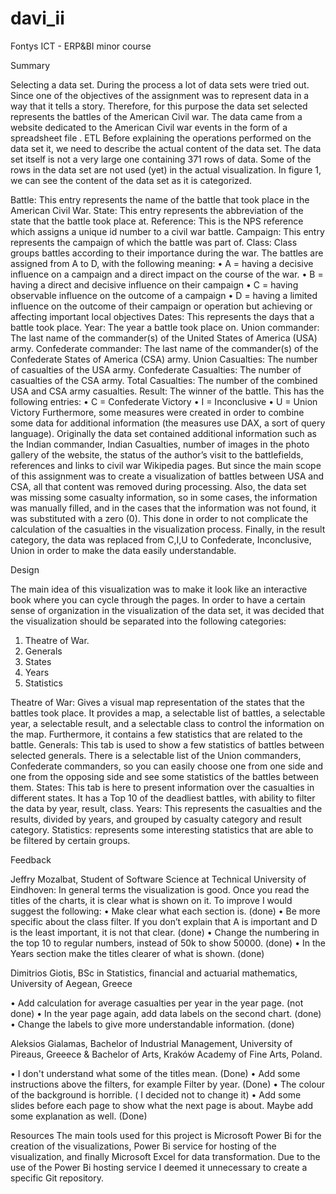 # davi_ii
Fontys ICT - ERP&amp;BI minor course

Summary

Selecting a data set.
During the process a lot of data sets were tried out. Since one of the objectives of the assignment was to represent data in a way that it tells a story. Therefore, for this purpose the data set selected represents the battles of the American Civil war. The data came from a website dedicated to the American Civil war events in the form of a spreadsheet file .
ETL
Before explaining the operations performed on the data set it, we need to describe the actual content of the data set. The data set itself is not a very large one containing 371 rows of data. Some of the rows in the data set are not used (yet) in the actual visualization. In figure 1, we can see the content of the data set as it is categorized. 
 
Battle: This entry represents the name of the battle that took place in the American Civil War.
State: This entry represents the abbreviation of the state that the battle took place at.
Reference: This is the NPS reference which assigns a unique id number to a civil war battle.
Campaign: This entry represents the campaign of which the battle was part of.
Class: Class groups battles according to their importance during the war. The battles are assigned from A to D, with the following meaning:
•	A = having a decisive influence on a campaign and a direct impact on the course of the war.
•	B = having a direct and decisive influence on their campaign
•	C = having observable influence on the outcome of a campaign
•	D = having a limited influence on the outcome of their campaign or operation but achieving or affecting important local objectives
Dates: This represents the days that a battle took place.
Year: The year a battle took place on.
Union commander: The last name of the commander(s) of the United States of America (USA) army.
Confederate commander: The last name of the commander(s) of the Confederate States of America (CSA) army.
Union Casualties: The number of casualties of the USA army.
Confederate Casualties: The number of casualties of the CSA army.
Total Casualties: The number of the combined USA and CSA army casualties.
Result: The winner of the battle. This has the following entries:
•	C = Confederate Victory
•	I = Inconclusive
•	U = Union Victory
Furthermore, some measures were created in order to combine some data for additional information (the measures use DAX, a sort of query language). Originally the data set contained additional information such as the Indian commander, Indian Casualties, number of images in the photo gallery of the website, the status of the author’s visit to the battlefields, references and links to civil war Wikipedia pages. But since the main scope of this assignment was to create a visualization of battles between USA and CSA, all that content was removed during processing. Also, the data set was missing some casualty information, so in some cases, the information was manually filled, and in the cases that the information was not found, it was substituted with a zero (0). This done in order to not complicate the calculation of the casualties in the visualization process. Finally, in the result category, the data was replaced from C,I,U to Confederate, Inconclusive, Union in order to make the data easily understandable.


Design

The main idea of this visualization was to make it look like an interactive book where you can cycle through the pages. In order to have a certain sense of organization in the visualization of the data set, it was decided that the visualization should be separated into the following categories:

1.	Theatre of War.
2.	Generals
3.	States
4.	Years
5.	Statistics

Theatre of War: Gives a visual map representation of the states that the battles took place. It provides a map, a selectable list of battles, a selectable year, a selectable result, and a selectable class to control the information on the map. Furthermore, it contains a few statistics that are related to the battle.
Generals: This tab is used to show a few statistics of battles between selected generals. There is a selectable list of the Union commanders, Confederate commanders, so you can easily choose one from one side and one from the opposing side and see some statistics of the battles between them.
States: This tab is here to present information over the casualties in different states. It has a Top 10 of the deadliest battles, with ability to filter the data by year, result, class.
Years: This represents the casualties and the results, divided by years, and grouped by casualty category and result category.
Statistics: represents some interesting statistics that are able to be filtered by certain groups.


Feedback

Jeffry Mozalbat, Student of Software Science at Technical University of Eindhoven:
In general terms the visualization is good. Once you read the titles of the charts, it is clear what is shown on it. To improve I would suggest the following:
•	Make clear what each section is. (done)
•	Be more specific about the class filter. If you don’t explain that A is important and D is the least important, it is not that clear. (done)
•	Change the numbering in the top 10 to regular numbers, instead of 50k to show 50000. (done)
•	In the Years section make the titles clearer of what is shown. (done)

Dimitrios Giotis, BSc in Statistics, financial and actuarial mathematics, University of Aegean, Greece

•	Add calculation for average casualties per year in the year page. (not done)
•	In the year page again, add data labels on the second chart. (done)
•	Change the labels to give more understandable information. (done)


Aleksios Gialamas, Bachelor of Industrial Management, University of Pireaus, Greeece & Bachelor of Arts, Kraków Academy of Fine Arts, Poland.

•	I don't understand what some of the titles mean. (Done)
•	Add some instructions above the filters, for example Filter by year. (Done)
•	The colour of the background is horrible. ( I decided not to change it)
•	Add some slides before each page to show what the next page is about. Maybe add some explanation as well. (Done)


Resources
The main tools used for this project is Microsoft Power Bi for the creation of the visualizations, Power Bi service for hosting of the visualization, and finally Microsoft Excel for data transformation. Due to the use of the Power Bi hosting service I deemed it unnecessary to create a specific Git repository.

